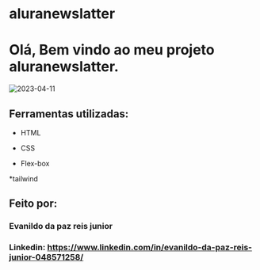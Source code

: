 # aluranewslatter

# Olá, Bem vindo ao meu projeto aluranewslatter.

![2023-04-11](https://user-images.githubusercontent.com/118671288/231283095-ee0affc9-25df-4f60-aa17-17bff70bcbb4.png)

## Ferramentas utilizadas:

* HTML

* CSS

* Flex-box

*tailwind

## Feito por:

### Evanildo da paz reis junior

### Linkedin: https://www.linkedin.com/in/evanildo-da-paz-reis-junior-048571258/

```

